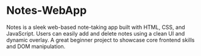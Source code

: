 # Notes-WebApp
Notes is a sleek web-based note-taking app built with HTML, CSS, and JavaScript. Users can easily add and delete notes using a clean UI and dynamic overlay. A great beginner project to showcase core frontend skills and DOM manipulation.
